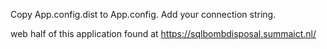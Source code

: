 Copy App.config.dist to App.config.
Add your connection string.

web half of this application found at https://sqlbombdisposal.summaict.nl/
